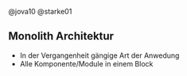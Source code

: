 
@jova10	@starke01

## Monolith Architektur

- In der Vergangenheit gängige Art der Anwedung
- Alle Komponente/Module in einem Block
